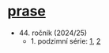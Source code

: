 # [prase](https://prase.cz/)

- 44\. ročník (2024/25)
  - 1\. podzimní série: [1](./44/1p%20UFO/1.pdf), [2](./44/1p%20UFO/2.pdf)
